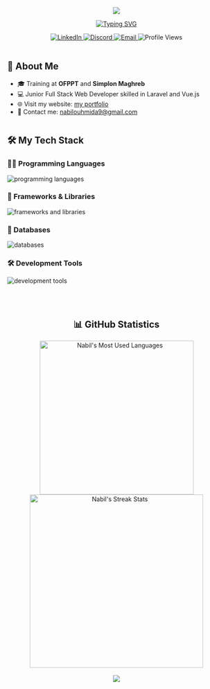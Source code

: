 <div align="center">
  <img src="https://capsule-render.vercel.app/api?type=waving&color=16db65&height=200&section=header&text=Nabil%20Ouhmida&fontSize=80&fontColor=ffffff" />

  <a href="https://git.io/typing-svg"><img src="https://readme-typing-svg.demolab.com?font=Bold&pause=1000&color=16DB65&width=435&lines=Junior FULL+STACK+WEB+DEVELOPER;JavaScript+%7C+PHP+%7C+Node.js;VUE.js+%7C+Laravel+%7C+React.js;Always+learning+new+technologies" alt="Typing SVG" /></a>

  <div>
    <a href="https://linkedin.com/in/nabilouhmida">
      <img src="https://img.shields.io/badge/LinkedIn-0077B5?style=for-the-badge&logo=linkedin&logoColor=white" alt="LinkedIn" />
    </a>
   <a href="https://discord.com/users/468394367153995776">
  <img src="https://img.shields.io/badge/Discord-7289DA?style=for-the-badge&logo=discord&logoColor=white" alt="Discord" />
</a>
    <a href="mailto:your.email@example.com">
      <img src="https://img.shields.io/badge/Email-16DB65?style=for-the-badge&logo=gmail&logoColor=white" alt="Email" />
    </a>
      <img src="https://komarev.com/ghpvc/?username=Nabil-nl&style=for-the-badge&color=16DB65" alt="Profile Views" />

  </div>

  <br />

  <div style="display: flex; align-items: flex-start; justify-content: space-between;">
    <div style="flex: 1;">
      <h2 align="left">🚀 About Me</h2>
      <ul align="left">
        <li>🎓 Training at <b>OFPPT</b> and <b>Simplon Maghreb</b></li>
        <li>💻 Junior Full Stack Web Developer skilled in Laravel and Vue.js</li>
        <li>🌐 Visit my website: <a href="YOUR_LINK_HERE">my portfolio</a></li>
        <li>📧 Contact me: <a href="mailto:nabilouhmida9@gmail.com">nabilouhmida9@gmail.com</a></li>
      </ul>
    </div>
  </div>
<div align="start">
  <h2>🛠️ My Tech Stack</h2>
  
  <h3>👨‍💻 Programming Languages</h3>
  <p>
    <img src="https://skillicons.dev/icons?i=c,js,html,css,php&theme=dark" alt="programming languages" />
  </p>
  
  <h3>🚀 Frameworks & Libraries</h3>
  <p>
    <img src="https://skillicons.dev/icons?i=vue,laravel,alpinejs,tailwind,bootstrap,sass,nodejs&theme=dark" alt="frameworks and libraries" />
  </p>
  
  <h3>💾 Databases</h3>
  <p>
    <img src="https://skillicons.dev/icons?i=mysql,mongodb,sqlite&theme=dark" alt="databases" />
  </p>
  
  <h3>🛠️ Development Tools</h3>
  <p>
    <img src="https://skillicons.dev/icons?i=git,github,bash,npm,postman,stackoverflow,webpack,vscode,figma&theme=dark" alt="development tools" />
  </p>

  <br/>
  

</div>
  <br />
  <div align="center">
  <h2>📊 GitHub Statistics</h2>

  <div>
    <a href="https://github.com/Nabil-nl">
      <img src="https://github-readme-stats.vercel.app/api/top-langs/?username=Nabil-nl&layout=compact&theme=react&hide_border=true&bg_color=1F222E&title_color=F85D7F&icon_color=F8D866&hide=HTML,CSS" alt="Nabil's Most Used Languages" width="355" />
    </a>
    <a href="https://github.com/Nabil-nl">
      <img src="https://github-readme-streak-stats.herokuapp.com/?user=Nabil-nl&theme=react&hide_border=true&background=1F222E&ring=F85D7F&fire=F8D866&currStreakLabel=F85D7F" alt="Nabil's Streak Stats" width="400" />
    </a>
  </div>
  <br>

  <img src="https://capsule-render.vercel.app/api?type=waving&color=16db65&height=120&section=footer" />
</div>



</div>
